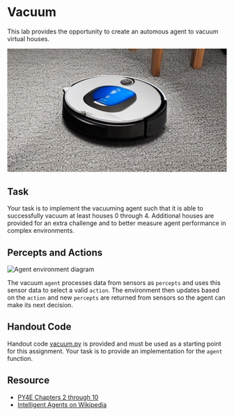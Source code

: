 Vacuum
======

This lab provides the opportunity to create an automous agent to vacuum virtual houses.

![A robotic vacuum cleaner cleaning a carpet (Stable Diffusion)](media/vacuum.jpg)

Task
----

Your task is to implement the vacuuming agent such that it is able to successfully vacuum at least houses 0 through 4. Additional houses are provided for an extra challenge and to better measure agent performance in complex environments.

Percepts and Actions
--------------------

![Agent environment diagram](https://upload.wikimedia.org/wikipedia/commons/3/3f/IntelligentAgent-SimpleReflex.png)

The vacuum `agent` processes data from sensors as `percepts` and uses this sensor data to select a valid `action`. The environment then updates based on the `action` and new `percepts` are returned from sensors so the agent can make its next decision.

Handout Code
------------

Handout code [vacuum.py](vacuum.py) is provided and must be used as a starting point for this assignment. Your task is to provide an implementation for the `agent` function.

Resource
--------

- [PY4E Chapters 2 through 10](https://www.py4e.com/html3/)
- [Intelligent Agents on Wikipedia](https://en.wikipedia.org/wiki/Intelligent_agent)